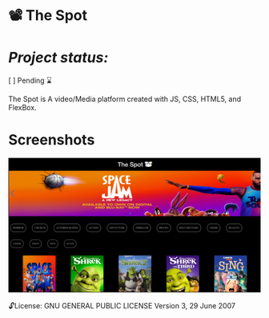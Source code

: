 
:film_projector:	 The Spot
==============
***Project status:***
==============

 [ ] Pending       :hourglass:


The Spot is A video/Media platform created with JS, CSS, HTML5, and FlexBox.

Screenshots
===========

<img src="https://github.com/moseleygj/WebPages/blob/master/theSpot/TheSpot.png" alt="screenshot2" width="800px"/>


 :unlock:License:
GNU GENERAL PUBLIC LICENSE Version 3, 29 June 2007


